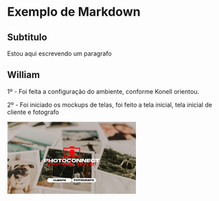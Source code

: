 # Exemplo de Markdown

## Subtitulo
Estou aqui escrevendo um paragrafo


<h2>William</h3>
<p>1º - Foi feita a configuração do ambiente, conforme Konell orientou.</p>
<p>2º - Foi iniciado os mockups de telas, foi feito a tela inicial, tela inicial de cliente e fotografo</p>
<img alt="telainicial" title="Tela inicial" src="./tela-inicial.png" width="300px" />